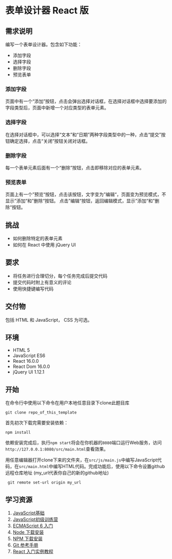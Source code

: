 # 表单设计器 React 版
## 需求说明
编写一个表单设计器。包含如下功能：
* 添加字段
* 选择字段
* 删除字段
* 预览表单

### 添加字段
页面中有一个“添加”按钮，点击会弹出选择对话框，在选择对话框中选择要添加的字段类型后，页面中新增一个对应类型的表单元素。

### 选择字段
在选择对话框中，可以选择“文本”和“日期”两种字段类型中的一种，点击“提交”按钮确定选择，点击“关闭”按钮关闭对话框。

### 删除字段
每一个表单元素后面有一个“删除”按钮，点击即移除对应的表单元素。

### 预览表单
页面上有一个”预览“按钮，点击该按钮，文字变为”编辑“，页面变为预览模式，不显示”添加“和”删除“按钮。
点击”编辑“按钮，返回编辑模式，显示”添加“和”删除“按钮。

## 挑战
* 如何删除特定的表单元素
* 如何在 React 中使用 jQuery UI

## 要求
* 将任务进行合理切分，每个任务完成后提交代码
* 提交代码时附上有意义的评论
* 使用快捷键编写代码

## 交付物
包括 HTML 和 JavaScript， CSS 为可选。

## 环境
* HTML 5
* JavaScript ES6
* React 16.0.0
* React Dom 16.0.0
* jQuery UI 1.12.1

## 开始
在命令行中使用以下命令在用户本地任意目录下clone此题目库
```
git clone repo_of_this_template
```
首先初次下载完需要安装依赖：
```
npm install
```
依赖安装完成后，执行`npm start`将会在你机器的`8080`端口运行Web服务，访问`http://127.0.0.1:8080/src/main.html`查看效果。

用任意编辑器打开clone下来的文件夹，在`src/js/main.js`中编写JavaScript代码，在`src/main.html`中编写HTML代码。完成功能后，使用以下命令设置github远程仓库地址 (my_url代表你自己的新的github地址)
```
 git remote set-url origin my_url
```
## 学习资源
1. [JavaScript基础](http://codefordream.com/courses/js_basic/sections)
2. [JavaScript初级训练营](http://codefordream.com/courses/js_learning_camps/sections)
3. [ECMAScript 6 入门](http://es6.ruanyifeng.com/)
4. [Node 下载安装](https://github.com/creationix/nvm)
5. [NPM 下载安装](https://github.com/npm/npm)
6. [Git 参考手册](https://git-scm.com/docs)
7. [React 入门实例教程](http://www.ruanyifeng.com/blog/2015/03/react.html)
